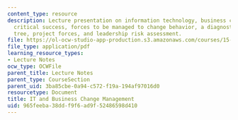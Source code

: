 ```yaml
---
content_type: resource
description: Lecture presentation on information technology, business change management,
  critical success, forces to be managed to change behavior, a diagnostic decision
  tree, project forces, and leadership risk assessment.
file: https://ol-ocw-studio-app-production.s3.amazonaws.com/courses/15-571-generating-business-value-from-information-technology-spring-2009/965feeba38ddf9f6ad9f52486598d410_MIT15_571s09_lec15.pdf
file_type: application/pdf
learning_resource_types:
- Lecture Notes
ocw_type: OCWFile
parent_title: Lecture Notes
parent_type: CourseSection
parent_uid: 3ba85cbe-0a94-c572-f19a-194af97016d0
resourcetype: Document
title: IT and Business Change Management
uid: 965feeba-38dd-f9f6-ad9f-52486598d410
---
```

